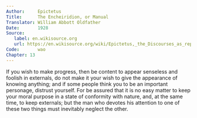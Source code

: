 ```yaml
---
Author:     Epictetus  
Title:      The Encheiridion, or Manual  
Translator: William Abbott Oldfather  
Date:       1928  
Source: 
   label: en.wikisource.org
   url: https://en.wikisource.org/wiki/Epictetus,_the_Discourses_as_reported_by_Arrian,_the_Manual,_and_Fragments/Manual 
Code:       wao  
Chapter: 13
---
```


If you wish to make progress, then be content to appear senseless and foolish
in externals, do not make it your wish to give the appearance of knowing
anything; and if some people think you to be an important personage, distrust
yourself. For be assured that it is no easy matter to keep your moral purpose
in a state of conformity with nature, and, at the same time, to keep externals;
but the man who devotes his attention to one of these two things must
inevitably neglect the other.


